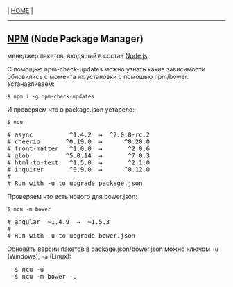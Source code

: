 <p>
  <span>| <a href="https://github.com/vik-vavilikhin/vik-vavilikhin.github.io">HOME</a> |</span>
</p>
<hr>

<h2><a href="https://www.npmjs.com/">NPM</a> (Node Package Manager)</h2>
<p>менеджер пакетов, входящий в состав <a href="https://nodejs.org/en/">Node.js</a></p>

<p>С помощью npm-check-updates можно узнать какие зависимости обновились с момента их установки с помощью npm/bower.<br>
Устанавливаем:</p>
<code>$ npm i -g npm-check-updates</code>

<p>И проверяем что в package.json устарело:</p>
<code>$ ncu</code>
<pre>
# async          ^1.4.2  →  ^2.0.0-rc.2
# cheerio       ^0.19.0  →      ^0.20.0
# front-matter   ^1.0.0  →       ^2.0.6
# glob          ^5.0.14  →       ^7.0.3
# html-to-text   ^1.5.0  →       ^2.1.0
# inquirer       ^0.9.0  →      ^0.12.0
#
# Run with -u to upgrade package.json
</pre>

<p>Проверяем что есть нового для bower.json:</p>
<code>$ ncu -m bower</code>
<pre>
# angular  ~1.4.9  →  ~1.5.3
#
# Run with -u to upgrade bower.json
</pre>

<c>Обновить версии пакетов в package.json/bower.json можно ключом <code>-u</code> (Windows), <code>-a</code> (Linux):</p>
<pre>
  $ ncu -u
  $ ncu -m bower -u
</pre>